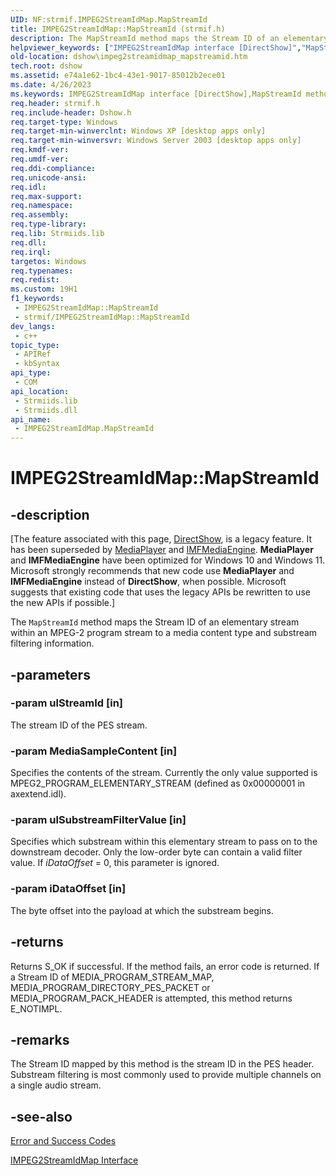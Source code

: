 ```yaml
---
UID: NF:strmif.IMPEG2StreamIdMap.MapStreamId
title: IMPEG2StreamIdMap::MapStreamId (strmif.h)
description: The MapStreamId method maps the Stream ID of an elementary stream within an MPEG-2 program stream to a media content type and substream filtering information.
helpviewer_keywords: ["IMPEG2StreamIdMap interface [DirectShow]","MapStreamId method","IMPEG2StreamIdMap.MapStreamId","IMPEG2StreamIdMap::MapStreamId","IMPEG2StreamIdMapMapStreamId","MapStreamId","MapStreamId method [DirectShow]","MapStreamId method [DirectShow]","IMPEG2StreamIdMap interface","dshow.impeg2streamidmap_mapstreamid","strmif/IMPEG2StreamIdMap::MapStreamId"]
old-location: dshow\impeg2streamidmap_mapstreamid.htm
tech.root: dshow
ms.assetid: e74a1e62-1bc4-43e1-9017-85012b2ece01
ms.date: 4/26/2023
ms.keywords: IMPEG2StreamIdMap interface [DirectShow],MapStreamId method, IMPEG2StreamIdMap.MapStreamId, IMPEG2StreamIdMap::MapStreamId, IMPEG2StreamIdMapMapStreamId, MapStreamId, MapStreamId method [DirectShow], MapStreamId method [DirectShow],IMPEG2StreamIdMap interface, dshow.impeg2streamidmap_mapstreamid, strmif/IMPEG2StreamIdMap::MapStreamId
req.header: strmif.h
req.include-header: Dshow.h
req.target-type: Windows
req.target-min-winverclnt: Windows XP [desktop apps only]
req.target-min-winversvr: Windows Server 2003 [desktop apps only]
req.kmdf-ver: 
req.umdf-ver: 
req.ddi-compliance: 
req.unicode-ansi: 
req.idl: 
req.max-support: 
req.namespace: 
req.assembly: 
req.type-library: 
req.lib: Strmiids.lib
req.dll: 
req.irql: 
targetos: Windows
req.typenames: 
req.redist: 
ms.custom: 19H1
f1_keywords:
 - IMPEG2StreamIdMap::MapStreamId
 - strmif/IMPEG2StreamIdMap::MapStreamId
dev_langs:
 - c++
topic_type:
 - APIRef
 - kbSyntax
api_type:
 - COM
api_location:
 - Strmiids.lib
 - Strmiids.dll
api_name:
 - IMPEG2StreamIdMap.MapStreamId
---
```


# IMPEG2StreamIdMap::MapStreamId


## -description

\[The feature associated with this page, [DirectShow](/windows/win32/directshow/directshow), is a legacy feature. It has been superseded by [MediaPlayer](/uwp/api/Windows.Media.Playback.MediaPlayer) and [IMFMediaEngine](/windows/win32/api/mfmediaengine/nn-mfmediaengine-imfmediaengine). **MediaPlayer** and **IMFMediaEngine** have been optimized for Windows 10 and Windows 11. Microsoft strongly recommends that new code use **MediaPlayer** and **IMFMediaEngine** instead of **DirectShow**, when possible. Microsoft suggests that existing code that uses the legacy APIs be rewritten to use the new APIs if possible.\]

The <code>MapStreamId</code> method maps the Stream ID of an elementary stream within an MPEG-2 program stream to a media content type and substream filtering information.

## -parameters

### -param ulStreamId [in]

The stream ID of the PES stream.

### -param MediaSampleContent [in]

Specifies the contents of the stream. Currently the only value supported is MPEG2_PROGRAM_ELEMENTARY_STREAM (defined as 0x00000001 in axextend.idl).

### -param ulSubstreamFilterValue [in]

Specifies which substream within this elementary stream to pass on to the downstream decoder. Only the low-order byte can contain a valid filter value. If <i>iDataOffset</i> = 0, this parameter is ignored.

### -param iDataOffset [in]

The byte offset into the payload at which the substream begins.

## -returns

Returns S_OK if successful. If the method fails, an error code is returned. If a Stream ID of MEDIA_PROGRAM_STREAM_MAP, MEDIA_PROGRAM_DIRECTORY_PES_PACKET or MEDIA_PROGRAM_PACK_HEADER is attempted, this method returns E_NOTIMPL.

## -remarks

The Stream ID mapped by this method is the stream ID in the PES header. Substream filtering is most commonly used to provide multiple channels on a single audio stream.

## -see-also

<a href="/windows/desktop/DirectShow/error-and-success-codes">Error and Success Codes</a>



<a href="/windows/desktop/api/strmif/nn-strmif-impeg2streamidmap">IMPEG2StreamIdMap Interface</a>